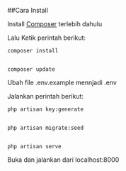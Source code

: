 ##Cara Install

Install [Composer](https://getcomposer.org/composer-setup.exe) terlebih dahulu

Lalu Ketik perintah berikut:

    composer install


    composer update

Ubah file .env.example mennjadi .env

Jalankan perintah berikut:

    php artisan key:generate


    php artisan migrate:seed


    php artisan serve

Buka dan jalankan dari localhost:8000
